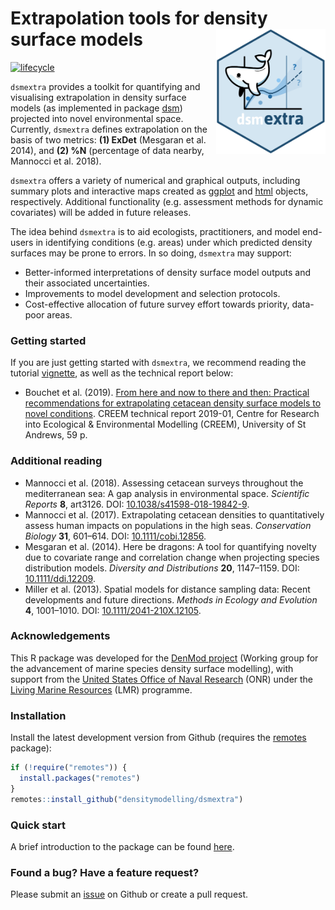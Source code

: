 # Extrapolation tools for density surface models <img src="https://github.com/densitymodelling/dsmextra/blob/master/hex/dsmextra-hex.png?raw=true" align="right" height=200>

<!-- badges: start -->
[![lifecycle](https://img.shields.io/badge/lifecycle-maturing-blue.svg?style=flat-square)](https://www.tidyverse.org/lifecycle/#maturing)
<!--![GitHub last commit](https://img.shields.io/github/last-commit/DistanceDevelopment/dsm?style=flat-square) -->
<!-- badges: end -->

`dsmextra` provides a toolkit for quantifying and visualising extrapolation in density surface models (as implemented in package [dsm](https://cran.r-project.org/web/packages/dsm/index.html)) projected into novel environmental space. Currently, `dsmextra` defines extrapolation on the basis of two metrics: **(1) ExDet** (Mesgaran et al. 2014), and **(2) %N** (percentage of data nearby, Mannocci et al. 2018). 

`dsmextra` offers a variety of numerical and graphical outputs, including summary plots and interactive maps created as [ggplot](https://ggplot2.tidyverse.org/) and [html](https://rstudio.github.io/leaflet/) objects, respectively. Additional functionality (e.g. assessment methods for dynamic covariates) will be added in future releases.

The idea behind `dsmextra` is to aid ecologists, practitioners, and model end-users in identifying conditions (e.g. areas) under which predicted density surfaces may be prone to errors. In so doing, `dsmextra` may support:

+ Better-informed interpretations of density surface model outputs and their associated uncertainties.
+ Improvements to model development and selection protocols.
+ Cost-effective allocation of future survey effort towards priority, data-poor areas.

### Getting started 

If you are just getting started with `dsmextra`, we recommend reading the tutorial [vignette](https://densitymodelling.github.io/model-extrapolation/vignette/Extrapolation-vignette.html), as well as the technical report below:

* Bouchet et al. (2019). [From here and now to there and then: Practical recommendations for extrapolating cetacean density surface models to novel conditions](https://research-repository.st-andrews.ac.uk/bitstream/handle/10023/18509/Denmod_ExtrapolationReport_final_Aug2019.pdf?sequence=1&isAllowed=y). CREEM technical report 2019-01, Centre for Research into Ecological & Environmental Modelling (CREEM), University of St Andrews, 59 p.

### Additional reading

* Mannocci et al. (2018). Assessing cetacean surveys throughout the mediterranean sea: A gap analysis in environmental space. *Scientific Reports* **8**, art3126. DOI: [10.1038/s41598-018-19842-9](https://www.nature.com/articles/s41598-018-19842-9).
* Mannocci et al. (2017). Extrapolating cetacean densities to quantitatively assess human impacts on populations in the high seas. *Conservation Biology* **31**, 601–614. DOI: [10.1111/cobi.12856](https://conbio.onlinelibrary.wiley.com/doi/full/10.1111/cobi.12856).
* Mesgaran et al. (2014). Here be dragons: A tool for quantifying novelty due to covariate range and correlation change when projecting species distribution models. *Diversity and Distributions* **20**, 1147–1159. DOI: [10.1111/ddi.12209](https://onlinelibrary.wiley.com/doi/full/10.1111/ddi.12209).
* Miller et al. (2013). Spatial models for distance sampling data: Recent developments and future directions. *Methods in Ecology and Evolution* **4**, 1001–1010. DOI: [10.1111/2041-210X.12105](https://besjournals.onlinelibrary.wiley.com/doi/full/10.1111/2041-210X.12105).

### Acknowledgements

This R package was developed for the [DenMod project](https://synergy.st-andrews.ac.uk/denmod/) (Working group for the advancement of marine species density surface modelling), with support from the [United States Office of Naval Research](https://www.onr.navy.mil/) (ONR) under the [Living Marine Resources](https://www.navfac.navy.mil/navfac_worldwide/specialty_centers/exwc/products_and_services/ev/lmr.html) (LMR) programme.

### Installation

Install the latest development version from Github (requires the [remotes](https://github.com/r-lib/remotes) package):

```r
if (!require("remotes")) {
  install.packages("remotes")
}
remotes::install_github("densitymodelling/dsmextra")
```

### Quick start

A brief introduction to the package can be found [here](https://densitymodelling.github.io/dsmextra/vignette/).

### Found a bug? Have a feature request?  

Please submit an [issue](https://help.github.com/en/github/managing-your-work-on-github/creating-an-issue) on Github or create a pull request.
